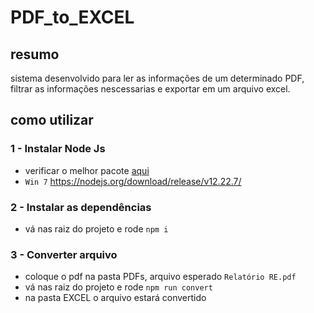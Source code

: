 # PDF_to_EXCEL

## resumo

sistema desenvolvido para ler as informações de um determinado PDF, filtrar as informações nescessarias e exportar em um arquivo excel.

## como utilizar

### 1 - Instalar Node Js

   - verificar o melhor pacote [aqui](https://nodejs.org/)
   - `Win 7` https://nodejs.org/download/release/v12.22.7/

### 2 - Instalar as dependências 

   - vá nas raiz do projeto e rode `npm i`

### 3 - Converter arquivo

   - coloque o pdf na pasta PDFs, arquivo esperado `Relatório RE.pdf`
   -  vá nas raiz do projeto e rode `npm run convert`
   -  na pasta EXCEL o arquivo estará convertido
